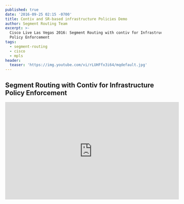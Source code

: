 ```yaml
---
published: true
date: '2016-09-25 02:15 -0700'
title: Contiv and SR-based infrastructure Policies Demo
author: Segment Routing Team
excerpt: >-
  Cisco Live Las Vegas 2016: Segment Routing with contiv for Infrastructure
  Policy Enforcement
tags:
  - segment-routing
  - cisco
  - mpls
header:
  teaser: 'https://img.youtube.com/vi/rLUHFfx3i64/mqdefault.jpg'
---
```


## Segment Routing with Contiv for Infrastructure Policy Enforcement

<iframe width="560" height="315" src="https://www.youtube.com/embed/rLUHFfx3i64" frameborder="0" allowfullscreen></iframe>
